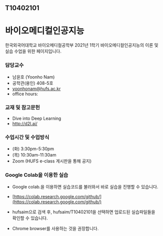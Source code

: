 ## T10402101
# 바이오메디컬인공지능
한국외국어대학교 바이오메디컬공학부 2021년 1학기 바이오메디컬인공지능의 이론 및 실습 수업을 위한 페이지입니다. 

### 담당교수
- 남윤호 (Yoonho Nam)
- 공학관(용인) 408-5호
- yoonhonam@hufs.ac.kr
- office hours: 

### 교재 및 참고문헌
- Dive into Deep Learning
- http://d2l.ai/

### 수업시간 및 수업방식
- (화) 3:30pm-5:30pm
- (목) 10:30am-11:30am
- Zoom (HUFS e-class 게시판을 통해 공지)

### Google Colab을 이용한 실습
- Google colab.을 이용하면 실습코드를 불러와서 바로 실습을 진행할 수 있습니다.

- [https://colab.research.google.com/github/](https://colab.research.google.com/github/)

- hufsaim으로 검색 후, hufsaim/T10402101을 선택하면 업로드된 실습파일들을 확인할 수 있습니다.
- Chrome browser를 사용하는 것을 권장합니다.